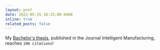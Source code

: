 ```yaml
---
layout: post
date: 2023-05-25 16:25:00-0400
inline: true
related_posts: false
---
```


My [Bachelor's thesis](https://link.springer.com/article/10.1007/s10845-020-01710-x), published in the Journal Intelligent Manufacturing, reaches `100 citations`!